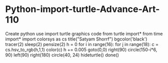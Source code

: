 # Python-import-turtle-Advance-Art-110
Create python use import turtle graphics code
from turtle import*
from time import*
import colorsys as cs 
title("Satyam Shorrf")
bgcolor('black')
tracer(2)
sleep(2)
pensize(2)
h = 0
for i in range(16):
    for j in range(18):
        c = cs.hsv_to_rgb(h,1,1)
        color(c)
        h += 0.005
        goto(0,0)
        right(90)
        circle(150-i*6, 90)
        left(90)
        right(180)
    circle(40, 24) 
    hideturtle()
done()
       
